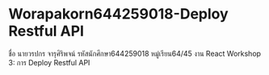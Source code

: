 # Worapakorn644259018-Deploy Restful API
 ชื่อ นายวรปกร จารุศิริพจน์ รหัสนักศึกษา644259018 หมู่เรียน64/45 
 งาน React Workshop 3: การ Deploy Restful API

